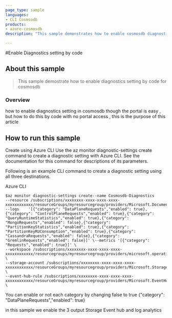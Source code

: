 ```yaml
---
page_type: sample
languages:
- CLI Cosmsodb 
products:
- azure-cosmosdb 
description: "This sample demonstrates how to enable cosmosdb diagnostics setting by code when you want to have the log   "

---
```

#Enable Diagnostics setting by code 

## About this sample

> This sample demostrate how to enable diagnostics setting by code for cosmosdb 


### Overview

how to enable diagnostics setting in cosmosdb though the portal is easy , but how to do this by code with no portal access , this is the purpose of this article 


## How to run this sample

Create using Azure CLI
Use the az monitor diagnostic-settings create command to create a diagnostic setting with Azure CLI. See the documentation for this command for descriptions of its parameters.


Following is an example CLI command to create a diagnostic setting using all three destinations.

Azure CLI

```Shell
$az monitor diagnostic-settings create--name Cosmosdb-Diagnostics 
--resource /subscriptions/xxxxxxxx-xxxx-xxxx-xxxx-xxxxxxxxxxxx/resourceGroups/myresourcegroup/providers/Microsoft.DocumentDB/databaseAccounts/ZZZZ 
--logs    '[{"category": "DataPlaneRequests","enabled": true},{"category": "ControlPlaneRequests","enabled": true},{"category": "QueryRuntimeStatistics","enabled": true},{"category": "MongoRequests","enabled": false},{"category": "PartitionKeyStatistics","enabled": true},{"category": "PartitionKeyRUConsumption","enabled": true},{"category": "CassandraRequests","enabled": false},{"category": "GremlinRequests","enabled": false}]' \--metrics '[{"category": "Requests","enabled": true}]' \
--workspace /subscriptions/xxxxxxxx-xxxx-xxxx-xxxx-xxxxxxxxxxxx/resourcegroups/myresourcegroup/providers/microsoft.operationalinsights/workspaces/MYlog \
--storage-account /subscriptions/xxxxxxxx-xxxx-xxxx-xxxx-xxxxxxxxxxxx/resourceGroups/myresourcegroup/providers/Microsoft.Storage/storageAccounts/mystorageaccount \
--event-hub-rule /subscriptions/xxxxxxxx-xxxx-xxxx-xxxx-xxxxxxxxxxxx/resourceGroups/myresourcegroup/providers/Microsoft.EventHub/namespaces/myeventhub/authorizationrules/RootManageSharedAccessKey \
```

You can enable or not each category by changing false to true 
{"category": "DataPlaneRequests","enabled": true}

in this sample we enable the 3 output 
  Storage 
  Event hub 
  and log analytics 





